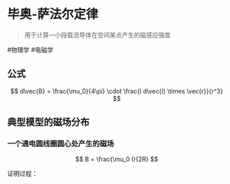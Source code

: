 # 毕奥-萨法尔定律

> 用于计算一小段载流导体在空间某点产生的磁感应强度

#物理学 #电磁学

## 公式

$$
d\vec{B} = \frac{\mu_0}{4\pi} \cdot \frac{I d\vec{l} \times \vec{r}}{r^3}
$$

## 典型模型的磁场分布

### 一个通电圆线圈圆心处产生的磁场

$$
B = \frac{\mu_0 I}{2R}
$$

证明过程：

